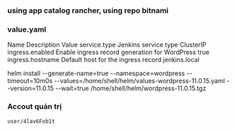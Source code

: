 ### using app catalog rancher, using repo bitnami

### value.yaml
Name	            Description	                                    Value
service.type	    Jenkins service type	                        ClusterIP
ingress.enabled	    Enable ingress record generation for WordPress	true
ingress.hostname	Default host for the ingress record	            jenkins.local

helm install --generate-name=true --namespace=wordpress --timeout=10m0s --values=/home/shell/helm/values-wordpress-11.0.15.yaml --version=11.0.15 --wait=true /home/shell/helm/wordpress-11.0.15.tgz

### Accout quản trị
    user/4lav6Fob1t
